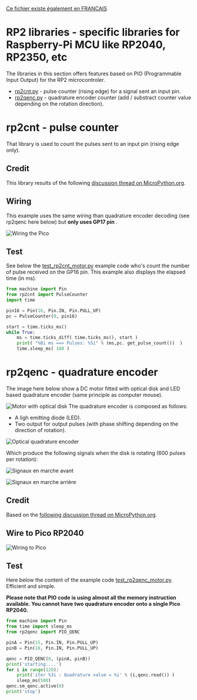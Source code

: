 [Ce fichier existe également en FRANCAIS](rp2lib_readme.md)

# RP2 libraries - specific libraries for Raspberry-Pi MCU like RP2040, RP2350, etc

The libraries in this section offers features based on PIO (Programmable Input Output) for the RP2 microcontroler.

* [rp2cnt.py](rp2lib/rp2cnt.py) - pulse counter (rising edge) for a signal sent an input pin.
* [rp2qenc.py](rp2lib/rp2qenc.py) - quadrature encoder counter (add / substract counter value depending on the rotation direction).

# rp2cnt - pulse counter
That library is used to count the pulses sent to an input pin (rising edge only).

## Credit
This library results of the following [discussion thread on MicroPython.org](https://forum.micropython.org/viewtopic.php?t=9828).

## Wiring
This example uses the same wiring than quadrature encoder decoding (see rp2qenc here below) but __only uses GP17 pin__ .

![Wiring the Pico](docs/rp2lib/_static/wiring-to-rp2040.jpg)

## Test
See below the [test_rp2cnt_motor.py](examples/rp2lib/test_rp2cnt_motor.py) example code who's count the number of pulse received on the GP16 pin. This example also displays the elapsed time (in ms).

``` python
from machine import Pin
from rp2cnt import PulseCounter
import time

pin16 = Pin(16, Pin.IN, Pin.PULL_UP)
pc = PulseCounter(0, pin16)

start = time.ticks_ms()
while True:
	ms = time.ticks_diff( time.ticks_ms(), start )
	print( "%8i ms ==> Pulses: %5i" % (ms,pc. get_pulse_count())  )
	time.sleep_ms( 100 )
```

# rp2qenc - quadrature encoder

The image here below show a DC motor fitted with optical disk and LED based quadrature encoder (same principle as computer mouse).

![Motor with optical disk](docs/rp2lib/_static/moteur-avec-disque.jpg)
The quadrature encoder is composed as follows:
* A ligh emitting diode (LED).
* Two output for output pulses (with phase shifting depending on the direction of rotation).

![Optical quadrature encoder](docs/rp2lib/_static/encodeur-a-quadrature-optique.jpg)

Which produce the following signals when the disk is rotating (600 pulses per rotation):

![Signaux en marche avant](docs/rp2lib/_static/marche-avant.jpg)

![Signaux en marche arrière](docs/rp2lib/_static/marche-arriere.jpg)

## Credit
Based on the [following discussion thread on MicroPython.org](https://forum.micropython.org/viewtopic.php?t=12277).

## Wire to Pico RP2040

![Wiring to Pico](docs/rp2lib/_static/wiring-to-rp2040.jpg)

## Test
Here below the content of the example code [test_rp2qenc_motor.py](examples/rp2lib/test_rp2qenc_motor.py). Efficient and simple. 

__Please note that PIO code is using almost all the memory instruction available. You cannot have two quadrature encoder onto a single Pico RP2040.__

``` python
from machine import Pin
from time import sleep_ms
from rp2qenc import PIO_QENC

pinA = Pin(15, Pin.IN, Pin.PULL_UP)
pinB = Pin(16, Pin.IN, Pin.PULL_UP)

qenc = PIO_QENC(0, (pinA, pinB))
print('starting....')
for i in range(120):
    print('iter %3i : Quadrature value = %i' % (i,qenc.read()) )
    sleep_ms(500)
qenc.sm_qenc.active(0)
print('stop')
```